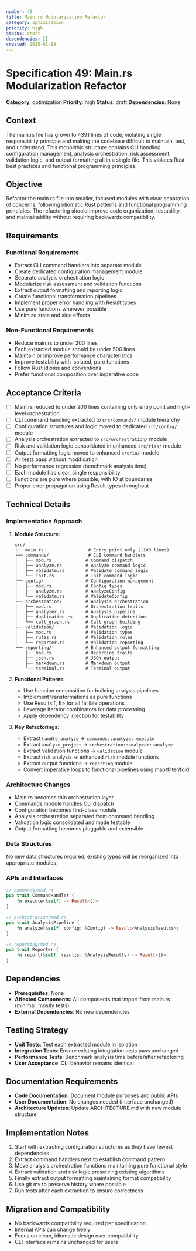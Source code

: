 ```yaml
---
number: 49
title: Main.rs Modularization Refactor
category: optimization
priority: high
status: draft
dependencies: []
created: 2025-01-18
---
```


# Specification 49: Main.rs Modularization Refactor

**Category**: optimization
**Priority**: high
**Status**: draft
**Dependencies**: None

## Context

The main.rs file has grown to 4391 lines of code, violating single responsibility principle and making the codebase difficult to maintain, test, and understand. This monolithic structure contains CLI handling, configuration management, analysis orchestration, risk assessment, validation logic, and output formatting all in a single file. This violates Rust best practices and functional programming principles.

## Objective

Refactor the main.rs file into smaller, focused modules with clear separation of concerns, following idiomatic Rust patterns and functional programming principles. The refactoring should improve code organization, testability, and maintainability without requiring backwards compatibility.

## Requirements

### Functional Requirements
- Extract CLI command handlers into separate module
- Create dedicated configuration management module  
- Separate analysis orchestration logic
- Modularize risk assessment and validation functions
- Extract output formatting and reporting logic
- Create functional transformation pipelines
- Implement proper error handling with Result types
- Use pure functions wherever possible
- Minimize state and side effects

### Non-Functional Requirements
- Reduce main.rs to under 200 lines
- Each extracted module should be under 500 lines
- Maintain or improve performance characteristics
- Improve testability with isolated, pure functions
- Follow Rust idioms and conventions
- Prefer functional composition over imperative code

## Acceptance Criteria

- [ ] Main.rs reduced to under 200 lines containing only entry point and high-level orchestration
- [ ] CLI command handling extracted to `src/commands/` module hierarchy
- [ ] Configuration structures and logic moved to dedicated `src/config/` module  
- [ ] Analysis orchestration extracted to `src/orchestration/` module
- [ ] Risk and validation logic consolidated in enhanced `src/risk/` module
- [ ] Output formatting logic moved to enhanced `src/io/` module
- [ ] All tests pass without modification
- [ ] No performance regression (benchmark analysis time)
- [ ] Each module has clear, single responsibility
- [ ] Functions are pure where possible, with IO at boundaries
- [ ] Proper error propagation using Result types throughout

## Technical Details

### Implementation Approach

1. **Module Structure**:
   ```
   src/
   ├── main.rs                 # Entry point only (~100 lines)
   ├── commands/               # CLI command handlers
   │   ├── mod.rs             # Command dispatch
   │   ├── analyze.rs         # Analyze command logic
   │   ├── validate.rs        # Validate command logic
   │   └── init.rs            # Init command logic
   ├── config/                # Configuration management
   │   ├── mod.rs             # Config types
   │   ├── analyze.rs         # AnalyzeConfig
   │   └── validate.rs        # ValidateConfig
   ├── orchestration/         # Analysis orchestration
   │   ├── mod.rs             # Orchestration traits
   │   ├── analyzer.rs        # Analysis pipeline
   │   ├── duplication.rs     # Duplication detection
   │   └── call_graph.rs      # Call graph building
   ├── validation/            # Validation logic
   │   ├── mod.rs             # Validation types
   │   ├── rules.rs           # Validation rules
   │   └── reporter.rs        # Validation reporting
   └── reporting/             # Enhanced output formatting
       ├── mod.rs             # Reporting traits
       ├── json.rs            # JSON output
       ├── markdown.rs        # Markdown output
       └── terminal.rs        # Terminal output
   ```

2. **Functional Patterns**:
   - Use function composition for building analysis pipelines
   - Implement transformations as pure functions
   - Use Result<T, E> for all fallible operations
   - Leverage Iterator combinators for data processing
   - Apply dependency injection for testability

3. **Key Refactorings**:
   - Extract `handle_analyze` → `commands::analyze::execute`
   - Extract `analyze_project` → `orchestration::analyzer::analyze`
   - Extract validation functions → `validation` module
   - Extract risk analysis → enhanced `risk` module functions
   - Extract output functions → `reporting` module
   - Convert imperative loops to functional pipelines using map/filter/fold

### Architecture Changes

- Main.rs becomes thin orchestration layer
- Commands module handles CLI dispatch
- Configuration becomes first-class module
- Analysis orchestration separated from command handling
- Validation logic consolidated and made testable
- Output formatting becomes pluggable and extensible

### Data Structures

No new data structures required; existing types will be reorganized into appropriate modules.

### APIs and Interfaces

```rust
// commands/mod.rs
pub trait CommandHandler {
    fn execute(&self) -> Result<()>;
}

// orchestration/mod.rs  
pub trait AnalysisPipeline {
    fn analyze(&self, config: &Config) -> Result<AnalysisResults>;
}

// reporting/mod.rs
pub trait Reporter {
    fn report(&self, results: &AnalysisResults) -> Result<()>;
}
```

## Dependencies

- **Prerequisites**: None
- **Affected Components**: All components that import from main.rs (minimal, mostly tests)
- **External Dependencies**: No new dependencies

## Testing Strategy

- **Unit Tests**: Test each extracted module in isolation
- **Integration Tests**: Ensure existing integration tests pass unchanged
- **Performance Tests**: Benchmark analysis time before/after refactoring
- **User Acceptance**: CLI behavior remains identical

## Documentation Requirements

- **Code Documentation**: Document module purposes and public APIs
- **User Documentation**: No changes needed (interface unchanged)
- **Architecture Updates**: Update ARCHITECTURE.md with new module structure

## Implementation Notes

1. Start with extracting configuration structures as they have fewest dependencies
2. Extract command handlers next to establish command pattern
3. Move analysis orchestration functions maintaining pure functional style
4. Extract validation and risk logic preserving existing algorithms
5. Finally extract output formatting maintaining format compatibility
6. Use git mv to preserve history where possible
7. Run tests after each extraction to ensure correctness

## Migration and Compatibility

- No backwards compatibility required per specification
- Internal APIs can change freely
- Focus on clean, idiomatic design over compatibility
- CLI interface remains unchanged for users